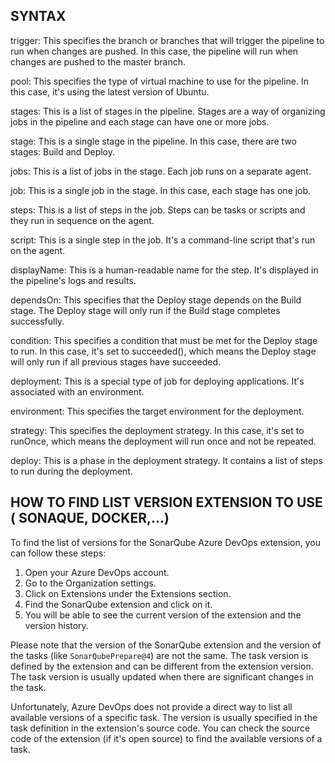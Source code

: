 ## SYNTAX
trigger: This specifies the branch or branches that will trigger the pipeline to run when changes are pushed. In this case, the pipeline will run when changes are pushed to the master branch.

pool: This specifies the type of virtual machine to use for the pipeline. In this case, it's using the latest version of Ubuntu.

stages: This is a list of stages in the pipeline. Stages are a way of organizing jobs in the pipeline and each stage can have one or more jobs.

stage: This is a single stage in the pipeline. In this case, there are two stages: Build and Deploy.

jobs: This is a list of jobs in the stage. Each job runs on a separate agent.

job: This is a single job in the stage. In this case, each stage has one job.

steps: This is a list of steps in the job. Steps can be tasks or scripts and they run in sequence on the agent.

script: This is a single step in the job. It's a command-line script that's run on the agent.

displayName: This is a human-readable name for the step. It's displayed in the pipeline's logs and results.

dependsOn: This specifies that the Deploy stage depends on the Build stage. The Deploy stage will only run if the Build stage completes successfully.

condition: This specifies a condition that must be met for the Deploy stage to run. In this case, it's set to succeeded(), which means the Deploy stage will only run if all previous stages have succeeded.

deployment: This is a special type of job for deploying applications. It's associated with an environment.

environment: This specifies the target environment for the deployment.

strategy: This specifies the deployment strategy. In this case, it's set to runOnce, which means the deployment will run once and not be repeated.

deploy: This is a phase in the deployment strategy. It contains a list of steps to run during the deployment.
## HOW TO FIND LIST VERSION EXTENSION TO USE ( SONAQUE, DOCKER,...)
To find the list of versions for the SonarQube Azure DevOps extension, you can follow these steps:

1. Open your Azure DevOps account.
2. Go to the Organization settings.
3. Click on Extensions under the Extensions section.
4. Find the SonarQube extension and click on it.
5. You will be able to see the current version of the extension and the version history.

Please note that the version of the SonarQube extension and the version of the tasks (like `SonarQubePrepare@4`) are not the same. The task version is defined by the extension and can be different from the extension version. The task version is usually updated when there are significant changes in the task.

Unfortunately, Azure DevOps does not provide a direct way to list all available versions of a specific task. The version is usually specified in the task definition in the extension's source code. You can check the source code of the extension (if it's open source) to find the available versions of a task.